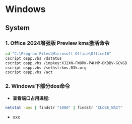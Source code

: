 # Windows

## System

### 1. Office 2024增强版 Preview kms激活命令

```bash
cd "C:\Program Files\Microsoft Office\Office16"
cscript ospp.vbs /dstatus
cscript ospp.vbs /inpkey:XJ2XN-FW8RK-P4HMP-DKDBV-GCVGB
cscript ospp.vbs /sethst:kms.03k.org
cscript ospp.vbs /act
```

### 2. Windows下部分dos命令

- **查看端口占用进程**:

```bash
netstat -ano | findstr "1080" | findstr "CLOSE_WAIT"
```

- xxx
